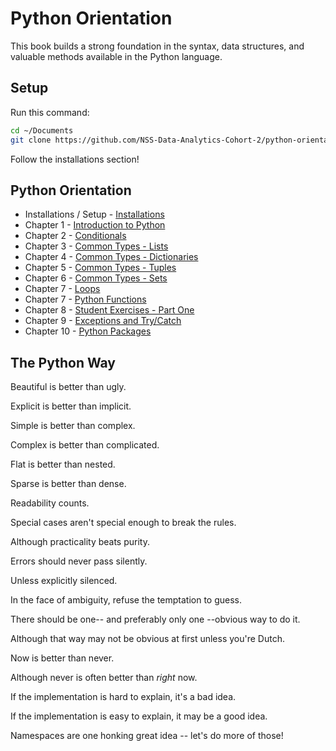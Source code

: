 # Python Orientation

This book builds a strong foundation in the syntax, data structures, and valuable methods available in the Python language.

## Setup

Run this command: 

```bash
cd ~/Documents
git clone https://github.com/NSS-Data-Analytics-Cohort-2/python-orientation.git
``` 

Follow the installations section!

## Python Orientation

* Installations / Setup - [Installations](chapters/INSTALLATION.md)
* Chapter 1 - [Introduction to Python](chapters/Chapter%201%20-%20Intro.ipynb)
* Chapter 2 - [Conditionals](chapters/Chapter%202%20-%20Conditionals.ipynb)
* Chapter 3 - [Common Types - Lists](chapters/Chapter%203%20-%20Lists.ipynb)
* Chapter 4 - [Common Types - Dictionaries](chapters/Chapter%204%20-%20Dictionaries.ipynb)
* Chapter 5 - [Common Types - Tuples](chapters/Chapter%205%20-%20Tuples.ipynb)
* Chapter 6 - [Common Types - Sets](chapters/Chapter%206%20-%20Sets.ipynb)
* Chapter 7 - [Loops](chapters/Chapter%207%20-%20Loopin%20it.ipynb)
* Chapter 7 - [Python Functions](chapters/Chapter%208%20-%20Functions.ipynb)
* Chapter 8 - [Student Exercises - Part One](chapters/STUDENT_EXERCISES_TYPES.md)
* Chapter 9 - [Exceptions and Try/Catch](chapters/TRY_CATCH_INTRO.md)
* Chapter 10 - [Python Packages](chapters/PYTHON_PACKAGES.md)

## The Python Way

Beautiful is better than ugly.

Explicit is better than implicit.

Simple is better than complex.

Complex is better than complicated.

Flat is better than nested.

Sparse is better than dense.

Readability counts.

Special cases aren't special enough to break the rules.

Although practicality beats purity.

Errors should never pass silently.

Unless explicitly silenced.

In the face of ambiguity, refuse the temptation to guess.

There should be one-- and preferably only one --obvious way to do it.

Although that way may not be obvious at first unless you're Dutch.

Now is better than never.

Although never is often better than *right* now.

If the implementation is hard to explain, it's a bad idea.

If the implementation is easy to explain, it may be a good idea.

Namespaces are one honking great idea -- let's do more of those!


